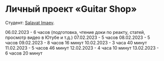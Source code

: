 # Личный проект «Guitar Shop»

Студент: [Salavat Imaev](https://up.htmlacademy.ru/react/10/user/1332863).

06.02.2023 - 6 часов (подготовка, чтение доки по реакту, статей, просмотр видео в Ютубе и т.д.)
07.02.2023 - 5 часов
08.02.2023 - 5 часов
09.02.2023 - 8 часов 16 минут
10.02.2023 - 3 часа 40 минут
11.02.2023 - 5 часов 46 минут
12.02.2023 - 4 часа 10 минут
13.02.2023 - 6 часов 20 минут